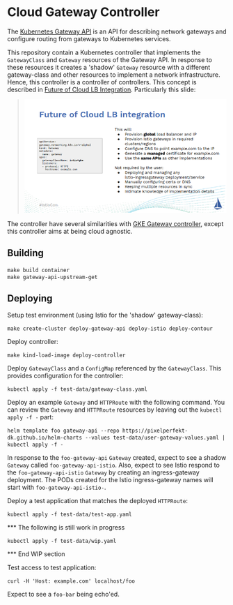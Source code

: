 # Cloud Gateway Controller

The [Kubernetes Gateway API](https://gateway-api.sigs.k8s.io/) is an API for
describing network gateways and configure routing from gateways to Kubernetes
services.

This repository contain a Kubernetes controller that implements the
`GatewayClass` and `Gateway` resources of the Gateway API. In response to these
resources it creates a 'shadow' `Gateway` resource with a different
gateway-class and other resources to implement a network infrastructure. Hence,
this controller is a controller of controllers. This concept is described in
[Future of Cloud LB
Integration](https://events.istio.io/istiocon-2022/slides/f3-K8sGatewayAPIs.pdf). Particularly
this slide:

> ![IstioCon slide](doc/images/istiocon-slide.png)

The controller have several similarities with [GKE Gateway
controller](https://cloud.google.com/kubernetes-engine/docs/concepts/gateway-api#gateway_controller),
except this controller aims at being cloud agnostic.

## Building

```
make build container
make gateway-api-upstream-get
```

## Deploying

Setup test environment (using Istio for the 'shadow' gateway-class):

```
make create-cluster deploy-gateway-api deploy-istio deploy-contour
```

Deploy controller:

```
make kind-load-image deploy-controller
```

Deploy `GatewayClass` and a `ConfigMap` referenced by the `GatewayClass`. This
provides configuration for the controller:

```
kubectl apply -f test-data/gateway-class.yaml
```

Deploy an example `Gateway` and `HTTPRoute` with the following command. You can
review the `Gateway` and `HTTPRoute` resources by leaving out the `kubectl apply
-f -` part:
 
```
helm template foo gateway-api --repo https://pixelperfekt-dk.github.io/helm-charts --values test-data/user-gateway-values.yaml | kubectl apply -f -
```

In response to the `foo-gateway-api` `Gateway` created, expect to see a shadow
`Gateway` called `foo-gateway-api-istio`. Also, expect to see Istio respond to
the `foo-gateway-api-istio` `Gateway` by creating an ingress-gateway
deployment. The PODs created for the Istio ingress-gateway names will start with
`foo-gateway-api-istio-`.

Deploy a test application that matches the deployed `HTTPRoute`:

```
kubectl apply -f test-data/test-app.yaml
```

*** The following is still work in progress

```
kubectl apply -f test-data/wip.yaml
```

*** End WIP section

Test access to test application:

```
curl -H 'Host: example.com' localhost/foo
```

Expect to see a `foo-bar` being echo'ed.
